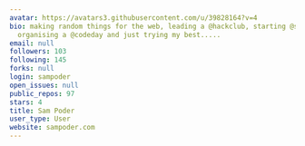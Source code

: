 ```yaml
---
avatar: https://avatars3.githubusercontent.com/u/39828164?v=4
bio: making random things for the web, leading a @hackclub, starting @sgstemclub,
  organising a @codeday and just trying my best.....
email: null
followers: 103
following: 145
forks: null
login: sampoder
open_issues: null
public_repos: 97
stars: 4
title: Sam Poder
user_type: User
website: sampoder.com
---
```

